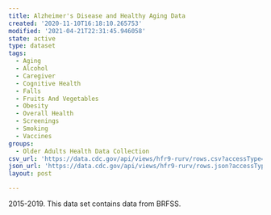 ```yaml
---
title: Alzheimer's Disease and Healthy Aging Data
created: '2020-11-10T16:18:10.265753'
modified: '2021-04-21T22:31:45.946058'
state: active
type: dataset
tags:
  - Aging
  - Alcohol
  - Caregiver
  - Cognitive Health
  - Falls
  - Fruits And Vegetables
  - Obesity
  - Overall Health
  - Screenings
  - Smoking
  - Vaccines
groups:
  - Older Adults Health Data Collection
csv_url: 'https://data.cdc.gov/api/views/hfr9-rurv/rows.csv?accessType=DOWNLOAD'
json_url: 'https://data.cdc.gov/api/views/hfr9-rurv/rows.json?accessType=DOWNLOAD'
layout: post

---
```

2015-2019. This data set contains data from BRFSS.
